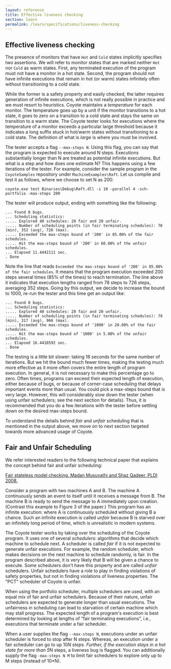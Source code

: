 ```yaml
---
layout: reference
title: Effective liveness checking
section: learn
permalink: /learn/specifications/liveness-checking
---
```


## Effective liveness checking

The presence of monitors that have `Hot` and `Cold` states implicitly specifies two assertions. We will refer to monitor states that are marked neither `Hot` nor `Cold` as warm states. First, any terminated execution of the program must not have a monitor in a hot state. Second, the program should not have infinite executions that remain in hot (or warm) states infinitely often without transitioning to a cold state.

While the former is a safety property and easily checked, the latter requires generation of infinite executions, which is not really possible in practice and we must resort to heuristics. Coyote maintains a _temperature_ for each monitor. The temperature goes up by a unit if the monitor transitions to a hot state, it goes to zero on a transition to a cold state and stays the same on transition to a warm state. The Coyote tester looks for executions where the temperature of a monitor exceeds a particular large threshold because it indicates a long suffix stuck in hot/warm states without transitioning to a cold state. The definition of what is _large_ is where you must be involved.

The tester accepts a flag `--max-steps N`. Using this flag, you can say that the program is expected to execute around N steps. Executions substantially longer than N are treated as potential infinite executions. But what is a step and how does one estimate N? This happens using a few iterations of the tester. For example, consider the sample program in the `CoyoteSamples` repository under `MachineExamples\Raft`. Let us compile and test it as follows, where we choose to set N as 200:
```
coyote.exe test Binaries\Debug\Raft.dll -i 10 -parallel 4 -sch-portfolio -max-steps 200
```

The tester will produce output, ending with something like the following:
```
... Found 0 bugs.
... Scheduling statistics:
..... Explored 40 schedules: 20 fair and 20 unfair.
..... Number of scheduling points (in fair terminating schedules): 78 (min), 352 (avg), 726 (max).
..... Exceeded the max-steps bound of '200' in 85.00% of the fair schedules.
..... Hit the max-steps bound of '200' in 60.00% of the unfair schedules.
... Elapsed 11.4442111 sec.
. Done
```

Note the line that reads `Exceeded the max-steps bound of '200' in 85.00% of the fair schedules`. It means that the program execution exceeded 200 steps several times (85% of the times) to reach termination. The line above it indicates that execution lengths ranged from 78 steps to 726 steps, averaging 352 steps. Going by this output, we decide to  increase the bound to 1000, re-run the tester and this time get an output like:
```
... Found 0 bugs.
... Scheduling statistics:
..... Explored 40 schedules: 20 fair and 20 unfair.
..... Number of scheduling points (in fair terminating schedules): 79 (min), 317 (avg), 966 (max).
..... Exceeded the max-steps bound of '1000' in 20.00% of the fair schedules.
..... Hit the max-steps bound of '1000' in 5.00% of the unfair schedules.
... Elapsed 16.4418592 sec.
. Done
```

The testing is a little bit slower: taking 16 seconds for the same number of iterations. But we hit the bound much fewer times, making the testing much more effective as it more often covers the entire length of program execution. In general, it is not necessary to make this percentage go to zero. Often times, programs can exceed their expected length of execution, either because of bugs, or because of corner-case scheduling that delays important events more than usual. You could pick a max-steps bound that is very large. However, this will considerably slow down the tester (when using unfair schedulers; see the next section for details). Thus, it is recommended that you do a few iterations with the tester before settling down on the desired max-steps bound.

To understand the details behind _fair_ and _unfair_ scheduling that is mentioned in the output above, we move on to next section targeted towards more advanced usage of Coyote.

## Fair and Unfair Scheduling

We refer interested readers to the following technical paper that explains the concept behind fair and unfair scheduling:

[Fair stateless model checking. Madan Musuvathi and Shaz Qadeer. PLDI 2008.](https://www.microsoft.com/en-us/research/publication/fair-stateless-model-checking/)

Consider a program with two machines A and B. The machine A continuously sends an event to itself until it receives a message from B. The machine B is ready to send the message to A immediately upon creation. (Contrast this example to Figure 3 of the paper.) This program has an infinite execution: where A is continuously scheduled without giving B a chance. Such an infinite execution is called _unfair_ because B is starved over an infinitely long period of time, which is unrealistic in modern systems.

The Coyote tester works by taking over the scheduling of the Coyote program. It uses one of several _schedulers_: algorithms that decide which machine to schedule next. A scheduler is called _fair_ if it is not expected to generate unfair executions. For example, the random scheduler, which makes decisions on the next machine to schedule randomly, is fair. In the program described above, it is very likely that B will be given a chance to execute. Some schedulers don't have this property and are called _unfair_ schedulers. Unfair schedulers have a role to play in finding violations of safety properties, but not in finding violations of liveness properties. The "PCT" scheduler of Coyote is unfair.

When using the portfolio scheduler, multiple schedulers are used, with an equal mix of fair and unfair schedulers. Because of their nature, unfair schedulers are expected to generate longer than usual executions. The unfairness in scheduling can lead to starvation of certain machine which may stall progress. The expected length of a program's execution is best determined by looking at lengths of "fair terminating executions", i.e., executions that terminate under a fair scheduler.

When a user supplies the flag `--max-steps N`, executions under an unfair scheduler is forced to stop after N steps. Whereas, an execution under a fair scheduler can go to up 10*N steps. Further, if the execution stays in a hot state for more than 5*N steps, a liveness bug is flagged. You can additionally supply the flag `-max-steps N M` to limit fair schedulers to explore only up to M steps (instead of 10*N).
